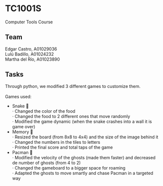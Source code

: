 # TC1001S
Computer Tools Course

## Team
Edgar Castro, A01029036 <br>
Lulú Badillo, A01024232 <br>
Martha del Río, A01023890

## Tasks
Through python, we modified 3 different games to customize them. <br>
<br>
Games used: <br>
- Snake 🐍 <br>
  · Changed the color of the food <br>
  · Changed the food to 2 different ones that move randomly <br>
  · Modified the game dynamic (when the snake crashes into a wall it is game over) <br>
- Memory 🧠 <br>
  · Resized the board (from 8x8 to 4x4) and the size of the image behind it <br>
  · Changed the numbers in the tiles to letters <br>
  · Printed the final score and total taps of the game <br>
- Pacman 👾 <br>
  · Modified the velocity of the ghosts (made them faster) and decreased de number of ghosts (from 4 to 2) <br>
  · Changed the gameboard to a bigger space for roaming <br>
  · Adapted the ghosts to move smartly and chase Pacman in a targeted way <br>
